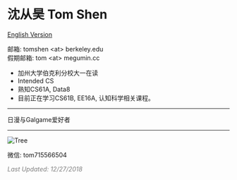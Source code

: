 # 沈从昊 Tom Shen
[English Version](https://tomshen.io)

邮箱: tomshen \<at\> berkeley.edu <br/>
假期邮箱: tom \<at\> megumin.cc
 

- 加州大学伯克利分校大一在读
- Intended CS
- 熟知CS61A, Data8 
- 目前正在学习CS61B, EE16A, 认知科学相关课程。

----

日漫与Galgame爱好者

----
![Tree](https://i.imgur.com/aR5ZY5vl.jpg)

微信: tom715566504

<i><font color='grey'>Last Updated: 12/27/2018</font></i>